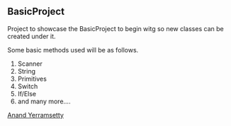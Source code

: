 ## BasicProject
Project to showcase the BasicProject to begin witg so new classes can be created under it.

Some basic methods used will be as follows.
1) Scanner
2) String
3) Primitives
4) Switch
5) If/Else
6) and many more....

[Anand Yerramsetty](http://mywebsite.com)
